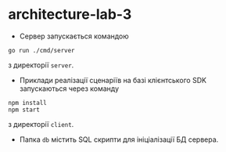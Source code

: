 # architecture-lab-3

- Сервер запускається командою
```shell script
go run ./cmd/server
```
з директорії `server`.

- Приклади реалізації сценаріїв на базі клієнтського SDK запускаються через команду
```shell script
npm install
npm start
```
з директорії `client`.

- Папка `db` містить SQL скрипти для ініціалізації БД сервера.
